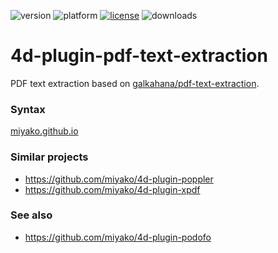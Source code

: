 ![version](https://img.shields.io/badge/version-17%2B-3E8B93)
![platform](https://img.shields.io/static/v1?label=platform&message=mac-intel%20|%20mac-arm%20|%20win-64&color=blue)
[![license](https://img.shields.io/github/license/miyako/4d-plugin-pdf-text-extraction)](LICENSE)
![downloads](https://img.shields.io/github/downloads/miyako/4d-plugin-pdf-text-extraction/total)

# 4d-plugin-pdf-text-extraction
PDF text extraction based on [galkahana/pdf-text-extraction](https://github.com/galkahana/pdf-text-extraction).

### Syntax

[miyako.github.io](https://miyako.github.io/2021/11/12/4d-plugin-pdf-text-extraction.html)

### Similar projects

* https://github.com/miyako/4d-plugin-poppler
* https://github.com/miyako/4d-plugin-xpdf

### See also

* https://github.com/miyako/4d-plugin-podofo
